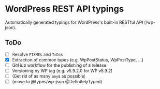 # WordPress REST API typings

Automatically generated typings for WordPress's built-in RESTful API (/wp-json).

## ToDo

- [ ] Resolve `FIXME`s and `ToDo`s
- [X] Extraction of common types (e.g. WpPostStatus, WpPostType, …)
- [ ] GitHub workflow for the publishing of a release
- [ ] Versioning by WP tag (e.g. v5.9.2.0 for WP v5.9.2)
- [ ] (Get rid of as many `any`s as possible)
- [ ] (move to @types/wp-json @DefinitelyTyped)
